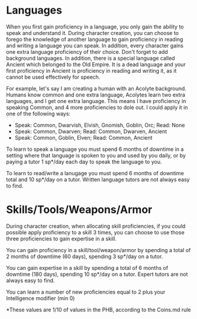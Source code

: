 # Languages

When you first gain proficiency in a language, you only gain the ability to speak and understand it. During character creation, you can choose to forego the knowledge of another language to gain proficiency in reading and writing a language you can speak. In addition, every character gains one extra language proficiency of their choice. Don't forget to add background languages. In addition, there is a special language called Ancient which belonged to the Old Empire. It is a dead language and your first proficiency in Ancient is proficiency in reading and writing it, as it cannot be used effectively for speech.

For example, let's say I am creating a human with an Acolyte background. Humans know common and one extra language, Acolytes learn two extra languages, and I get one extra language. This means I have proficiency in speaking Common, and 4 more proficiencies to dole out. I could apply it in one of the following ways:
- Speak: Common, Dwarvish, Elvish, Gnomish, Goblin, Orc; Read: None
- Speak: Common, Dwarven; Read: Common, Dwarven, Ancient
- Speak: Common, Goblin, Elven; Read: Common, Ancient

To learn to speak a language you must spend 6 months of downtime in a setting where that language is spoken to you and used by you daily, or by paying a tutor 1 sp*/day each day to speak the language to you.

To learn to read/write a lanugage you must spend 6 months of downtime total and 10 sp*/day on a tutor. Written language tutors are not always easy to find.

# Skills/Tools/Weapons/Armor
During character creation, when allocating skill proficiencies, if you could possible apply proficiency to a skill 3 times, you can choose to use those three proficiencies to gain expertise in a skill.

You can gain proficiency in a skill/tool/weapon/armor by spending a total of 2 months of downtime (60 days), spending 3 sp*/day on a tutor.

You can gain expertise in a skill by spending a total of 6 months of downtime (180 days), spending 10 sp*/day on a tutor. Expert tutors are not always easy to find.

You can learn a number of new proficiencies equal to 2 plus your Intelligence modifier (min 0)

\*These values are 1/10 of values in the PHB, according to the Coins.md rule